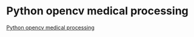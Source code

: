 # Python opencv medical processing
[Python opencv medical processing](https://aiwithcloud.com/2022/09/19/python_opencv_medical_processing/)